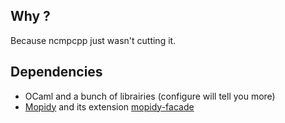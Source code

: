 ## Why ?

Because ncmpcpp just wasn't cutting it.

## Dependencies

- OCaml and a bunch of librairies (configure will tell you more)
- [Mopidy](http://www.mopidy.com/) and its extension
  [mopidy-facade](https://github.com/trefis/mopidy-facade)
